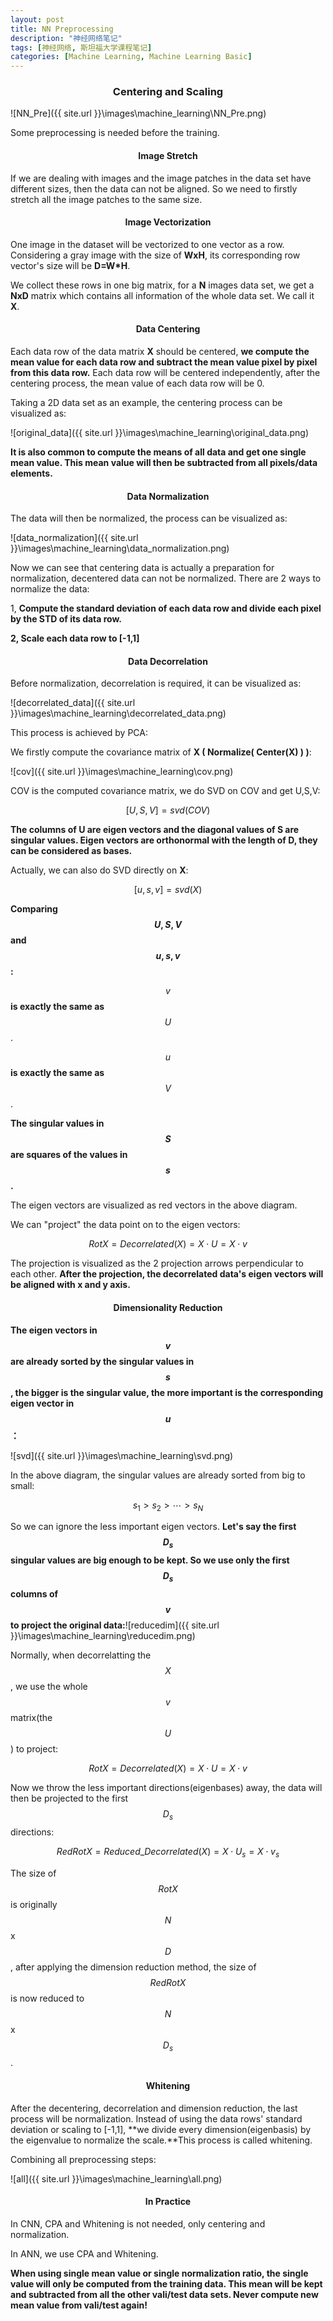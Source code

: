 ```yaml
---
layout: post
title: NN Preprocessing
description: "神经网络笔记"
tags: [神经网络, 斯坦福大学课程笔记]
categories: [Machine Learning, Machine Learning Basic]
---
```


### <center>Centering and Scaling</center>

![NN_Pre]({{ site.url }}\images\machine_learning\NN_Pre.png)


<!-- more -->

Some preprocessing is needed before the training.

#### **<center>Image Stretch</center>**

If we are dealing with images and the image patches in the data set have different sizes, then the data can not be aligned. So we need to firstly stretch all the image patches to the same size.

#### **<center>Image Vectorization</center>**

One image in the dataset will be vectorized to one vector as a row. Considering a gray image with the size of **WxH**, its corresponding row vector's size will be **D=W*H**.

We collect these rows in one big matrix, for a **N** images data set, we get a **NxD** matrix which contains all information of the whole data set. We call it **X**.

#### **<center>Data Centering</center>**

Each data row of the data matrix **X** should be centered, **we compute the mean value for each data row and subtract the mean value pixel by pixel from this data row.** Each data row will be centered independently, after the centering process, the mean value of each data row will be 0.

Taking a 2D data set as an example, the centering process can be visualized as:

![original_data]({{ site.url }}\images\machine_learning\original_data.png)

**It is also common to compute the means of all data and get one single mean value. This mean value will then be subtracted from all pixels/data elements.** 

#### **<center>Data Normalization</center>**

The data will then be normalized, the process can be visualized as:

![data_normalization]({{ site.url }}\images\machine_learning\data_normalization.png)

Now we can see that centering data is actually a preparation for normalization, decentered data can not be normalized. There are 2 ways to normalize the data:

1, **Compute the standard deviation of each data row and divide each pixel by the STD of its data row.**

**2, Scale each data row to [-1,1]**

#### **<center>Data Decorrelation</center>**

Before normalization, decorrelation is required, it can be visualized as:

![decorrelated_data]({{ site.url }}\images\machine_learning\decorrelated_data.png)

This process is achieved by PCA:

We firstly compute the covariance matrix of **X ( Normalize( Center(X) )  )**:

![cov]({{ site.url }}\images\machine_learning\cov.png)

COV is the computed covariance matrix, we do SVD on COV and get U,S,V:



$$[U,S,V]=svd(COV)$$

**The columns of U are eigen vectors and the diagonal values of S are singular values. Eigen vectors are orthonormal with the length of D, they can be considered as bases.**

Actually, we can also do SVD directly on **X**:



$$[u,s,v]=svd(X)$$

**Comparing $$U,S,V$$ and $$u,s,v$$:**

$$v$$  **is exactly the same as**  $$U$$. 

$$u$$  **is exactly the same as**  $$V$$. 

**The singular values in $$S$$ are squares of the values in $$s$$.**  

The eigen vectors are visualized as red vectors in the above diagram. 

We can "project" the data point on to the eigen vectors:



$$RotX=Decorrelated(X)=X\cdot U=X\cdot v$$

The projection is visualized as the 2 projection arrows perpendicular to each other. **After the projection, the decorrelated data's eigen vectors will be aligned with x and y axis.**

#### **<center>Dimensionality Reduction</center>**

**The eigen vectors in $$v$$ are already sorted by the singular values in $$s$$, the bigger is the singular value, the more important is the corresponding eigen vector in $$u$$：**

![svd]({{ site.url }}\images\machine_learning\svd.png)

In the above diagram, the singular values are already sorted from big to small:



$$s_1>s_2>\cdots >s_N$$

So we can ignore the less important eigen vectors. **Let's say the first $$D_s$$ singular values are big enough to be kept. So we use only the first $$D_s$$ columns of $$v$$ to project the original data:**![reducedim]({{ site.url }}\images\machine_learning\reducedim.png)

Normally, when decorrelatting the $$X$$, we use the whole $$v$$ matrix(the $$U$$) to project:



$$RotX=Decorrelated(X)=X\cdot U=X\cdot v$$

Now we throw the less important directions(eigenbases) away, the data will then be projected to the first $$D_s$$ directions:



$$RedRotX=Reduced\_Decorrelated(X)=X\cdot U_s=X\cdot v_s$$

The size of $$RotX$$ is originally $$N$$x$$D$$, after applying the dimension reduction method, the size of $$RedRotX$$ is now reduced to $$N$$x$$D_s$$.

#### **<center>Whitening</center>**

After the decentering, decorrelation and dimension reduction, the last process will be normalization. Instead of using the data rows' standard deviation or scaling to [-1,1], **we divide every dimension(eigenbasis) by the eigenvalue to normalize the scale.**This process is called whitening.

Combining all preprocessing steps:

![all]({{ site.url }}\images\machine_learning\all.png)

#### **<center>In Practice</center>**

In CNN, CPA and Whitening is not needed, only centering and normalization.

In ANN, we use CPA and Whitening.

**When using single mean value or single normalization ratio, the single value will only be computed from the training data. This mean will be kept and subtracted from all the other vali/test data sets. Never compute new mean value from vali/test again!**